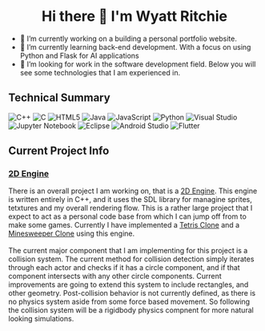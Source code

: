 <h1 align="center"> Hi there 👋 I'm Wyatt Ritchie</h1>


- 🔭 I’m currently working on a building a personal portfolio website.
- 🌱 I’m currently learning back-end development. With a focus on using Python and Flask for AI applications
- 👯 I’m looking for work in the software development field. Below you will see some technologies that I am experienced in.

<h2 align="left">Technical Summary</h3>

  ![C++](https://img.shields.io/badge/c++-%2300599C.svg?style=for-the-badge&logo=c%2B%2B&logoColor=white) ![C](https://img.shields.io/badge/c-%2300599C.svg?style=for-the-badge&logo=c&logoColor=white) ![HTML5](https://img.shields.io/badge/html5-%23E34F26.svg?style=for-the-badge&logo=html5&logoColor=white) ![Java](https://img.shields.io/badge/java-%23ED8B00.svg?style=for-the-badge&logo=openjdk&logoColor=white) ![JavaScript](https://img.shields.io/badge/javascript-%23323330.svg?style=for-the-badge&logo=javascript&logoColor=%23F7DF1E) ![Python](https://img.shields.io/badge/python-3670A0?style=for-the-badge&logo=python&logoColor=ffdd54) ![Visual Studio](https://img.shields.io/badge/Visual%20Studio-5C2D91.svg?style=for-the-badge&logo=visual-studio&logoColor=white) ![Jupyter Notebook](https://img.shields.io/badge/jupyter-%23FA0F00.svg?style=for-the-badge&logo=jupyter&logoColor=white) ![Eclipse](https://img.shields.io/badge/Eclipse-FE7A16.svg?style=for-the-badge&logo=Eclipse&logoColor=white) ![Android Studio](https://img.shields.io/badge/Android%20Studio-3DDC84.svg?style=for-the-badge&logo=android-studio&logoColor=white) ![Flutter](https://img.shields.io/badge/Flutter-%2302569B.svg?style=for-the-badge&logo=Flutter&logoColor=white)
  
<!-- https://github.com/Ileriayo/markdown-badges for the badges.-->

<h2 align="left">Current Project Info</h3>

<h3 align="left"><a href="https://github.com/Wyatt-Ritchie/generic-2d-engine">2D Engine</a></h3>
<p>
  There is an overall project I am working on, that is a <a href="https://github.com/Wyatt-Ritchie/generic-2d-engine">2D Engine</a>. This engine is written entirely in C++, and it uses the SDL library for managine sprites, tetxtures and my overall rendering flow. This is a rather large project that I expect to act as a personal code base from which I can jump off from to make some games. Currently I have implemented a <a href="https://github.com/Wyatt-Ritchie/Tetris-Clone">Tetris Clone</a> and a <a href="https://github.com/Wyatt-Ritchie/Minesweeper">Minesweeper Clone</a> using this engine.
  <br><br>
  The current major component that I am implementing for this project is a collision system. The current method for collision detection simply iterates through each actor and checks if it has a circle component, and if that component intersects with any other circle components. Current improvements are going to extend this system to include rectangles, and other geometry. Post-collision behavior is not currently defined, as there is no physics system aside from some force based movement. So following the collision system will be a rigidbody physics compnent for more natural looking simulations. 
</p>
  
<!--
**Zivarius/Zivarius** is a ✨ _special_ ✨ repository because its `README.md` (this file) appears on your GitHub profile.

Here are some ideas to get you started:

- 🔭 I’m currently working on ...
- 🌱 I’m currently learning ...
- 👯 I’m looking to collaborate on ...
- 🤔 I’m looking for help with ...
- 💬 Ask me about ...
- 📫 How to reach me: ...
- 😄 Pronouns: ...
- ⚡ Fun fact: ...
-->

